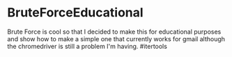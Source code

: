 # BruteForceEducational
Brute Force is cool so that I decided to make this for educational purposes and show how to make a simple one that currently works for gmail although the chromedriver is still a problem I'm having.
#itertools
